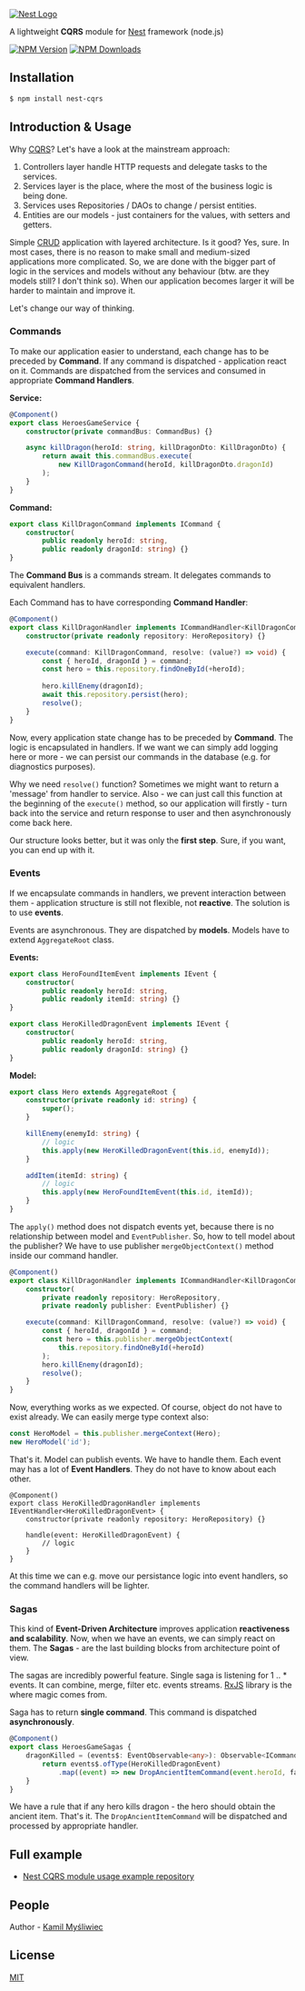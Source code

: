 [![Nest Logo](http://kamilmysliwiec.com/public/nest-logo.png)](http://kamilmysliwiec.com/)

A lightweight **CQRS** module for [Nest](https://github.com/kamilmysliwiec/nest) framework (node.js)

  [![NPM Version][npm-image]][npm-url]
  [![NPM Downloads][downloads-image]][downloads-url]
  
## Installation

```bash
$ npm install nest-cqrs
```
## Introduction & Usage

Why [CQRS](https://martinfowler.com/bliki/CQRS.html)? Let's have a look at the mainstream approach:

1. Controllers layer handle HTTP requests and delegate tasks to the services.
2. Services layer is the place, where the most of the business logic is being done.
3. Services uses Repositories / DAOs to change / persist entities.
4. Entities are our models - just containers for the values, with setters and getters.

Simple [CRUD](https://en.wikipedia.org/wiki/Create,_read,_update_and_delete) application with layered architecture. Is it good? Yes, sure. In most cases, there is no reason to make small and medium-sized applications more complicated. So, we are done with the bigger part of logic in the services and models without any behaviour (btw. are they models still? I don't think so). When our application becomes larger it will be harder to maintain and improve it.

Let's change our way of thinking.

### Commands

To make our application easier to understand, each change has to be preceded by **Command**. If any command is dispatched - application react on it. Commands are dispatched from the services and consumed in appropriate **Command Handlers**.

**Service:**
```typescript
@Component()
export class HeroesGameService {
    constructor(private commandBus: CommandBus) {}

    async killDragon(heroId: string, killDragonDto: KillDragonDto) {
        return await this.commandBus.execute(
            new KillDragonCommand(heroId, killDragonDto.dragonId)
        );
    }
}
```

**Command:**
```typescript
export class KillDragonCommand implements ICommand {
    constructor(
        public readonly heroId: string,
        public readonly dragonId: string) {}
}
```

The **Command Bus** is a commands stream. It delegates commands to equivalent handlers.

Each Command has to have corresponding **Command Handler**:

```typescript
@Component()
export class KillDragonHandler implements ICommandHandler<KillDragonCommand> {
    constructor(private readonly repository: HeroRepository) {}

    execute(command: KillDragonCommand, resolve: (value?) => void) {
        const { heroId, dragonId } = command;
        const hero = this.repository.findOneById(+heroId);
        
        hero.killEnemy(dragonId);
        await this.repository.persist(hero);
        resolve();
    }
}
```

Now, every application state change has to be preceded by **Command**. The logic is encapsulated in handlers. If we want we can simply add logging here or more - we can persist our commands in the database (e.g. for diagnostics purposes). 

Why we need `resolve()` function? Sometimes we might want to return a 'message' from handler to service. Also - we can just call this function at the beginning of the `execute()` method, so our application will firstly - turn back into the service and return response to user and then asynchronously come back here.

Our structure looks better, but it was only the **first step**. Sure, if you want, you can end up with it.

### Events

If we encapsulate commands in handlers, we prevent interaction between them - application structure is still not flexible, not **reactive**. The solution is to use **events**.

Events are asynchronous. They are dispatched by **models**. Models have to extend `AggregateRoot` class.

**Events:**
```typescript
export class HeroFoundItemEvent implements IEvent {
    constructor(
        public readonly heroId: string,
        public readonly itemId: string) {}
}

export class HeroKilledDragonEvent implements IEvent {
    constructor(
        public readonly heroId: string,
        public readonly dragonId: string) {}
}
```

**Model:**
```typescript
export class Hero extends AggregateRoot {
    constructor(private readonly id: string) {
        super();
    }

    killEnemy(enemyId: string) {
        // logic
        this.apply(new HeroKilledDragonEvent(this.id, enemyId));
    }

    addItem(itemId: string) {
        // logic
        this.apply(new HeroFoundItemEvent(this.id, itemId));
    }
}
```

The `apply()` method does not dispatch events yet, because there is no relationship between model and `EventPublisher`. So, how to tell model about the publisher? We have to use publisher `mergeObjectContext()` method inside our command handler.

```typescript
@Component()
export class KillDragonHandler implements ICommandHandler<KillDragonCommand> {
    constructor(
        private readonly repository: HeroRepository,
        private readonly publisher: EventPublisher) {}

    execute(command: KillDragonCommand, resolve: (value?) => void) {
        const { heroId, dragonId } = command;
        const hero = this.publisher.mergeObjectContext(
            this.repository.findOneById(+heroId)
        );
        hero.killEnemy(dragonId);
        resolve();
    }
}
```

Now, everything works as we expected. Of course, object do not have to exist already. We can easily merge type context also:

```typescript
const HeroModel = this.publisher.mergeContext(Hero);
new HeroModel('id');
```

That's it. Model can publish events. We have to handle them. Each event may has a lot of **Event Handlers**. They do not have to know about each other.

```
@Component()
export class HeroKilledDragonHandler implements IEventHandler<HeroKilledDragonEvent> {
    constructor(private readonly repository: HeroRepository) {}

    handle(event: HeroKilledDragonEvent) {
        // logic
    }
}
```

At this time we can e.g. move our persistance logic into event handlers, so the command handlers will be lighter.

### Sagas

This kind of **Event-Driven Architecture** improves application **reactiveness and scalability**. Now, when we have an events, we can simply react on them. The **Sagas** - are the last building blocks from architecture point of view.

The sagas are incredibly powerful feature. Single saga is listening for 1 .. * events. It can combine, merge, filter etc. events streams. [RxJS](https://github.com/Reactive-Extensions/RxJS) library is the where magic comes from. 

Saga has to return **single command**. This command is dispatched **asynchronously**. 

```typescript
@Component()
export class HeroesGameSagas {
    dragonKilled = (events$: EventObservable<any>): Observable<ICommand> => {
        return events$.ofType(HeroKilledDragonEvent)
            .map((event) => new DropAncientItemCommand(event.heroId, fakeItemID));
    }
}
```

We have a rule that if any hero kills dragon - the hero should obtain the ancient item. That's it. The `DropAncientItemCommand` will be dispatched and processed by appropriate handler.

## Full example

- [Nest CQRS module usage example repository](https://github.com/kamilmysliwiec/nest-cqrs-example)

## People

Author - [Kamil Myśliwiec](http://kamilmysliwiec.com)

## License

[MIT](LICENSE)

[npm-image]: https://badge.fury.io/js/nest-cqrs.svg
[npm-url]: https://npmjs.org/package/nest-cqrs
[downloads-image]: https://img.shields.io/npm/dm/nest-cqrs.svg
[downloads-url]: https://npmjs.org/package/nest-cqrs
